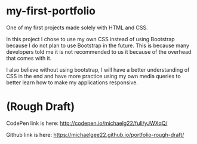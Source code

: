 # my-first-portfolio
One of my first projects made solely with HTML and CSS.

In this project I chose to use my own CSS instead of using Bootstrap because I do not plan to use Bootstrap in the future. This is because many developers told me it is not recommended to us it because of the overhead that comes with it. 

I also believe without using bootstrap, I will have a better understanding of CSS in the end and have more practice using my own media queries to better learn how to make my applications responsive.


# (Rough Draft)

CodePen link is here: http://codepen.io/michaelg22/full/yJWXqQ/

Github link is here: https://michaelgee22.github.io/portfolio-rough-draft/
